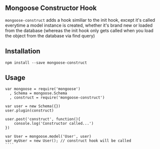 ## Mongoose Constructor Hook

`mongoose-construct` adds a hook similiar to the init hook, except it's called everytime a model instance is created, whether it's brand new or loaded from the database (whereas the init hook only gets called when you load the object from the database via  find query)

## Installation
`npm install --save mongoose-construct`

## Usage
`````
var mongoose = require('mongoose')
  , Schema = mongoose.Schema
  , construct = require('mongoose-construct')

var user = new Schema({})
user.plugin(construct)

user.post('construct', function(){
	console.log('Constructor called...')
})

var User = mongoose.model('User', user)
var myUser = new User(); // construct hook will be called
````

